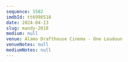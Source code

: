 ```yaml
---
sequence: 1582
imdbId: tt6998518
date: 2024-04-13
slug: mandy-2018
medium: null
venue: Alamo Drafthouse Cinema - One Loudoun
venueNotes: null
mediumNotes: null
---
```

